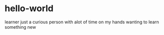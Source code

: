 # hello-world
learner 
just a curious person with alot of time on my hands wanting to learn something new 
